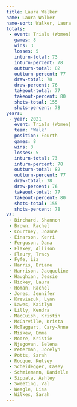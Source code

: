 ```yaml
---
title: Laura Walker
name: Laura Walker
name-sort: Walker, Laura
totals:
 - event: Trials (Women)
   games: 8
   wins: 3
   losses: 5
   inturn-total: 73
   inturn-percent: 78
   outturn-total: 82
   outturn-percent: 77
   draw-total: 78
   draw-percent: 76
   takeout-total: 77
   takeout-percent: 80
   shots-total: 155
   shots-percent: 78
years:
 - year: 2021
   event: Trials (Women)
   team: "Walk"
   position: Fourth
   games: 8
   wins: 3
   losses: 5
   inturn-total: 73
   inturn-percent: 78
   outturn-total: 82
   outturn-percent: 77
   draw-total: 78
   draw-percent: 76
   takeout-total: 77
   takeout-percent: 80
   shots-total: 155
   shots-percent: 78
vs:
 - Birchard, Shannon
 - Brown, Rachel
 - Courtney, Joanne
 - Einarson, Kerri
 - Ferguson, Dana
 - Flaxey, Allison
 - Fleury, Tracy
 - Fyfe, Liz
 - Harris, Briane
 - Harrison, Jacqueline
 - Haughian, Jessie
 - Hickey, Laura
 - Homan, Rachel
 - Jones, Jennifer
 - Kreviazuk, Lynn
 - Lawes, Kaitlyn
 - Lilly, Kendra
 - MacCuish, Kristin
 - McCarville, Krista
 - McTaggart, Cary-Anne
 - Miskew, Emma
 - Moore, Kristie
 - Njegovan, Selena
 - Peterman, Jocelyn
 - Potts, Sarah
 - Rocque, Kelsey
 - Scheidegger, Casey
 - Schmiemann, Danielle
 - Sippala, Ashley
 - Sweeting, Val
 - Weagle, Lisa
 - Wilkes, Sarah
---
```

